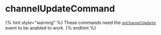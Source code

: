 # channelUpdateCommand

{% hint style="warning" %}
These commands need the [`onChannelUpdate`](../guides/client-events.md) event to be anabled to work.
{% endhint %}

